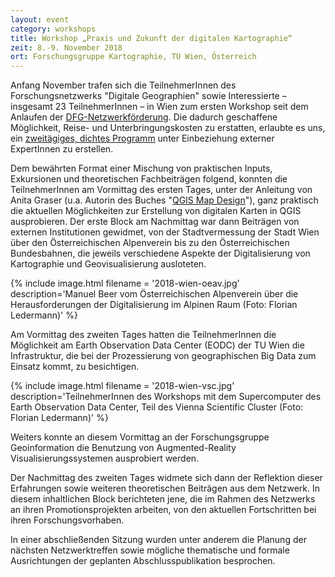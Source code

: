 ```yaml
---
layout: event 
category: workshops
title: Workshop „Praxis und Zukunft der digitalen Kartographie“
zeit: 8.-9. November 2018
ort: Forschungsgruppe Kartographie, TU Wien, Österreich
---
```


Anfang November trafen sich die TeilnehmerInnen des Forschungsnetzwerks "Digitale Geographien" sowie Interessierte – insgesamt 23 TeilnehmerInnen – in Wien zum ersten Workshop seit dem Anlaufen der [DFG-Netzwerkförderung](http://digitale-geographien.de/news/dfg-foerderung-und-ankuendigung). Die dadurch geschaffene Möglichkeit, Reise- und Unterbringungskosten zu erstatten, erlaubte es uns, ein [zweitägiges, dichtes Programm](/news/ankuendigung-netzwerktreffen-wien) unter Einbeziehung externer ExpertInnen zu erstellen.

Dem bewährten Format einer Mischung von praktischen Inputs, Exkursionen und theoretischen Fachbeiträgen folgend, konnten die TeilnehmerInnen am Vormittag des ersten Tages, unter der Anleitung von Anita Graser (u.a. Autorin des Buches "[QGIS Map Design](https://locatepress.com/qmd2)"), ganz praktisch die aktuellen Möglichkeiten zur Erstellung von digitalen Karten in QGIS ausprobieren. Der erste Block am Nachmittag war dann Beiträgen
von externen Institutionen gewidmet, von der Stadtvermessung der Stadt Wien über den Österreichischen Alpenverein bis zu den Österreichischen Bundesbahnen, die jeweils verschiedene Aspekte der Digitalisierung von Kartographie und Geovisualisierung ausloteten.

{% include image.html filename = '2018-wien-oeav.jpg' description='Manuel Beer vom Österreichischen Alpenverein über die Herausforderungen der Digitalisierung im Alpinen Raum (Foto: Florian Ledermann)' %}

Am Vormittag des zweiten Tages hatten die TeilnehmerInnen die Möglichkeit am Earth Observation Data Center (EODC) der TU Wien die Infrastruktur, die bei der Prozessierung von geographischen Big Data zum Einsatz kommt, zu besichtigen. 

{% include image.html filename = '2018-wien-vsc.jpg' description='TeilnehmerInnen des Workshops mit dem Supercomputer des Earth Observation Data Center, Teil des Vienna Scientific Cluster (Foto: Florian Ledermann)' %}

Weiters konnte an diesem Vormittag an der Forschungsgruppe Geoinformation die Benutzung von Augmented-Reality Visualisierungssystemen ausprobiert werden.

Der Nachmittag des zweiten Tages widmete sich dann der Reflektion dieser Erfahrungen sowie weiteren theoretischen Beiträgen aus dem Netzwerk. In diesem inhaltlichen Block berichteten jene, die im Rahmen des Netzwerks an ihren Promotionsprojekten arbeiten, von den aktuellen Fortschritten bei ihren Forschungsvorhaben.

In einer abschließenden Sitzung wurden unter anderem die Planung der nächsten Netzwerktreffen sowie mögliche thematische und formale Ausrichtungen der geplanten Abschlusspublikation besprochen.
